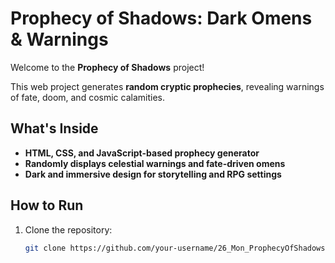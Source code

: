 # Prophecy of Shadows: Dark Omens & Warnings

Welcome to the **Prophecy of Shadows** project!

This web project generates **random cryptic prophecies**, revealing warnings of fate, doom, and cosmic calamities.

## What's Inside
- **HTML, CSS, and JavaScript-based prophecy generator**
- **Randomly displays celestial warnings and fate-driven omens**
- **Dark and immersive design for storytelling and RPG settings**

## How to Run

1. Clone the repository:
   ```bash
   git clone https://github.com/your-username/26_Mon_ProphecyOfShadows.git
